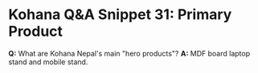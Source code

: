 # Kohana Q&A Snippet 31: Primary Product
**Q:** What are Kohana Nepal's main "hero products"?
**A:** MDF board laptop stand and mobile stand.
